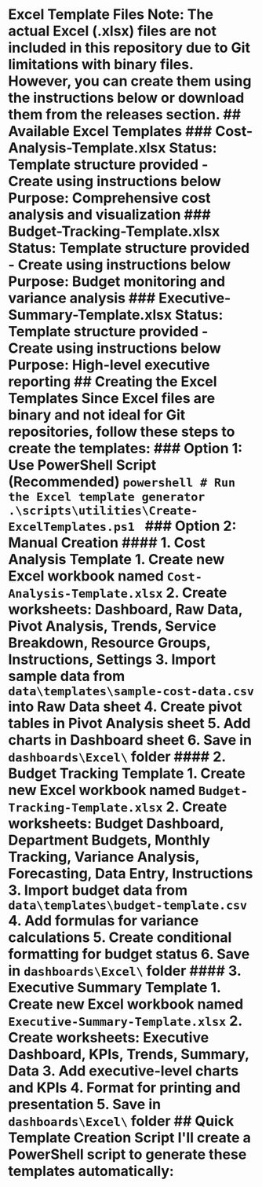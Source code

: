 # Excel Template Files **Note**: The actual Excel (.xlsx) files are not included in this repository due to Git limitations with binary files. However, you can create them using the instructions below or download them from the releases section. ## **Available Excel Templates** ### **Cost-Analysis-Template.xlsx** **Status**: Template structure provided - Create using instructions below **Purpose**: Comprehensive cost analysis and visualization ### **Budget-Tracking-Template.xlsx** **Status**: Template structure provided - Create using instructions below **Purpose**: Budget monitoring and variance analysis ### **Executive-Summary-Template.xlsx** **Status**: Template structure provided - Create using instructions below **Purpose**: High-level executive reporting ## **Creating the Excel Templates** Since Excel files are binary and not ideal for Git repositories, follow these steps to create the templates: ### **Option 1: Use PowerShell Script (Recommended)** ```powershell # Run the Excel template generator .\scripts\utilities\Create-ExcelTemplates.ps1 ``` ### **Option 2: Manual Creation** #### **1. Cost Analysis Template** 1. **Create new Excel workbook** named `Cost-Analysis-Template.xlsx` 2. **Create worksheets**: Dashboard, Raw Data, Pivot Analysis, Trends, Service Breakdown, Resource Groups, Instructions, Settings 3. **Import sample data** from `data\templates\sample-cost-data.csv` into Raw Data sheet 4. **Create pivot tables** in Pivot Analysis sheet 5. **Add charts** in Dashboard sheet 6. **Save** in `dashboards\Excel\` folder #### **2. Budget Tracking Template** 1. **Create new Excel workbook** named `Budget-Tracking-Template.xlsx` 2. **Create worksheets**: Budget Dashboard, Department Budgets, Monthly Tracking, Variance Analysis, Forecasting, Data Entry, Instructions 3. **Import budget data** from `data\templates\budget-template.csv` 4. **Add formulas** for variance calculations 5. **Create conditional formatting** for budget status 6. **Save** in `dashboards\Excel\` folder #### **3. Executive Summary Template** 1. **Create new Excel workbook** named `Executive-Summary-Template.xlsx` 2. **Create worksheets**: Executive Dashboard, KPIs, Trends, Summary, Data 3. **Add executive-level charts** and KPIs 4. **Format for printing** and presentation 5. **Save** in `dashboards\Excel\` folder ## **Quick Template Creation Script** I'll create a PowerShell script to generate these templates automatically: 